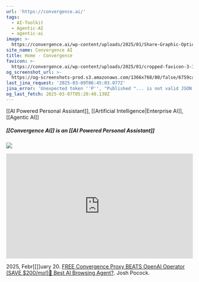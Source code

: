 ```yaml
---
url: 'https://convergence.ai/'
tags:
  - AI-Toolkit
  - Agentic-AI
  - agentic-ai
image: >-
  https://convergence.ai/wp-content/uploads/2025/01/Share-Graphic-Option-01-1024x406.png
site_name: Convergence AI
title: Home - Convergence
favicon: >-
  https://convergence.ai/wp-content/uploads/2025/01/cropped-favicon-3-192x192.png
og_screenshot_url: >-
  https://og-screenshots-prod.s3.amazonaws.com/1366x768/80/false/6759ca3a5bc3cb25c144331697448710ef541759cbc1a195a35f0d4d978ef423.jpeg
last_jina_request: '2025-03-09T06:45:03.077Z'
jina_error: 'Unexpected token ''P'', "Published "... is not valid JSON'
og_last_fetch: 2025-03-07T05:20:40.130Z
---
```

[[AI Powered Personal Assistant]], [[Artificial Intelligence|Enterprise AI]], [[Agentic AI]]

##### [[Convergence AI]] is an [[AI Powered Personal Assistant]]
![](https://i.imgur.com/UtPwCyL.png)



<iframe 
  style="aspect-ratio:16/9;width:100%;height:auto" 
  src="https://www.youtube.com/embed/xw1ixweU-Bk?si=afUP-ilpbTebvZZG" 
  title="YouTube video player" 
  frameborder="0" 
  allow="accelerometer; autoplay; clipboard-write; encrypted-media; gyroscope; picture-in-picture; web-share" 
  referrerpolicy="strict-origin-when-cross-origin" 
  allowfullscreen
></iframe>

2025, Febr[[]]uary 20. [FREE Convergence Proxy BEATS OpenAI Operator (SAVE $200/mo!)🤖 Best AI Browsing Agent?](https://youtu.be/xw1ixweU-Bk?si=c-0ITlbO6kN8VIlM). Josh Pocock.
